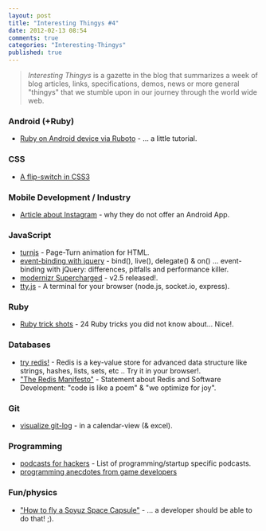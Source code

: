 ```yaml
---
layout: post
title: "Interesting Thingys #4"
date: 2012-02-13 08:54
comments: true
categories: "Interesting-Thingys"
published: true
---
```


> _Interesting Thingys_ is a gazette in the blog that summarizes a week of blog articles, links, specifications, demos, news or more general "thingys" that we stumble upon in our journey through the world wide web.

### Android (+Ruby)
- [Ruby on Android device via Ruboto](http://rubysource.com/ruboto-rubys-and-androids-first-born/) - ... a little tutorial.

<!-- more -->

### CSS
- [A flip-switch in CSS3](http://colintoh.com/css3-flip-switch)


### Mobile Development / Industry
- [Article about Instagram](http://gizmodo.com/5878942) - why they do not offer an Android App.


### JavaScript
- [turnjs](http://www.turnjs.com) - Page-Turn animation for HTML.
- [event-binding with jquery](http://www.elijahmanor.com/2012/02/differences-between-jquery-bind-vs-live.html) - bind(), live(), delegate() & on() ... event-binding with jQuery: differences, pitfalls and performance killer.
- [modernizr Supercharged](http://www.modernizr.com/news/modernizr-25) -  v2.5 released!.
- [tty.js](https://github.com/chjj/tty.js) - A terminal for your browser (node.js, socket.io, express).


### Ruby
- [Ruby trick shots](http://rubyreloaded.com/trickshots/) - 24 Ruby tricks you did not know about... Nice!.


### Databases
- [try redis!](http://try.redis-db.com/) - Redis is a key-value store for advanced data structure like strings, hashes, lists, sets, etc .. Try it in your browser!.
- ["The Redis Manifesto"](http://antirez.com/post/redis-manifesto.html) - Statement about Redis and Software Development: "code is like a poem" &amp; "we optimize for joy".


### Git
- [visualize git-log](http://blog.edgeyo.com/2012/02/git-log-in-calendar-view/) -  in a calendar-view (&amp; excel).


### Programming
- [podcasts for hackers](http://designpepper.com/podcasts-for-hackers) - List of programming/startup specific podcasts.
- [programming anecdotes from game developers](http://www.dodgycoder.net/2012/02/coding-tricks-of-game-developers.html)


### Fun/physics
- ["How to fly a Soyuz Space Capsule"](http://jalopnik.com/5883458/how-to-fly-a-soyuz-space-capsule) - ... a developer should be able to do that! ;).